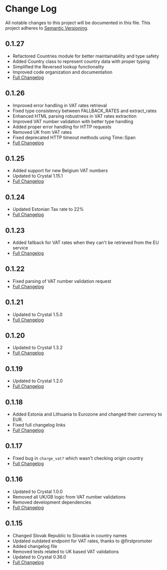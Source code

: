 # Change Log
All notable changes to this project will be documented in this file.
This project adheres to [Semantic Versioning](http://semver.org/).
## 0.1.27
  - Refactored Countries module for better maintainability and type safety
  - Added Country class to represent country data with proper typing
  - Simplified the Reversed lookup functionality
  - Improved code organization and documentation
  - [Full Changelog](https://github.com/gem-shards/europe.cr/compare/v0.1.26...v0.1.27)
## 0.1.26
  - Improved error handling in VAT rates retrieval
  - Fixed type consistency between FALLBACK_RATES and extract_rates
  - Enhanced HTML parsing robustness in VAT rates extraction
  - Improved VAT number validation with better type handling
  - Added proper error handling for HTTP requests
  - Removed UK from VAT rates
  - Fixed deprecated HTTP timeout methods using Time::Span
  - [Full Changelog](https://github.com/gem-shards/europe.cr/compare/v0.1.25...v0.1.26)
## 0.1.25
  - Added support for new Belgium VAT numbers
  - Updated to Crystal 1.15.1
  - [Full Changelog](https://github.com/gem-shards/europe.cr/compare/v0.1.24...v0.1.25)
## 0.1.24
  - Updated Estonian Tax rate to 22%
  - [Full Changelog](https://github.com/gem-shards/europe.cr/compare/v0.1.23...v0.1.24)
## 0.1.23
  - Added fallback for VAT rates when they can't be retrieved from the EU service
  - [Full Changelog](https://github.com/gem-shards/europe.cr/compare/v0.1.22...v0.1.23)
## 0.1.22
  - Fixed parsing of VAT number validation request
  - [Full Changelog](https://github.com/gem-shards/europe.cr/compare/v0.1.21...v0.1.22)
## 0.1.21
  - Updated to Crystal 1.5.0
  - [Full Changelog](https://github.com/gem-shards/europe.cr/compare/v0.1.20...v0.1.21)

## 0.1.20
  - Updated to Crystal 1.3.2
  - [Full Changelog](https://github.com/gem-shards/europe.cr/compare/v0.1.19...v0.1.20)
## 0.1.19
  - Updated to Crystal 1.2.0
  - [Full Changelog](https://github.com/gem-shards/europe.cr/compare/v0.1.18...v0.1.19)
## 0.1.18
  - Added Estonia and Lithuania to Eurozone and changed their currency to EUR.
  - Fixed full changelog links
  - [Full Changelog](https://github.com/gem-shards/europe.cr/compare/v0.1.17...v0.1.18)
## 0.1.17
  - Fixed bug in `charge_vat?` which wasn't checking origin country
  - [Full Changelog](https://github.com/gem-shards/europe.cr/compare/v0.1.16...v0.1.17)

## 0.1.16
  - Updated to Crystal 1.0.0
  - Removed all UK/GB logic from VAT number validations
  - Removed development dependencies
  - [Full Changelog](https://github.com/gem-shards/europe.cr/compare/v0.1.15...v0.1.16)

## 0.1.15
  - Changed Slovak Republic to Slovakia in country names
  - Updated outdated endpoint for VAT rates, thanks to @firstpromoter
  - Added changelog file
  - Removed tests related to UK based VAT validations
  - Updated to Crystal 0.36.0
  - [Full Changelog](https://github.com/gem-shards/europe.cr/compare/v0.1.14...v0.1.15)
